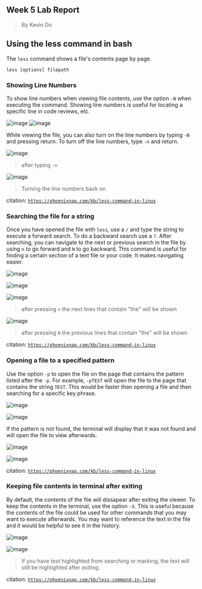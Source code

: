 ## Week 5 Lab Report
> By Kevin Do

## Using the less command in bash

The `less` command shows a file's contents page by page.

`less [options] filepath`

### Showing Line Numbers

To show line numbers when viewing file contents, use the option `-N` when executing the command. Showing line numbers is useful for locating a specific line in code reviews, etc.

![image](https://user-images.githubusercontent.com/54718041/218557507-cbfa4c25-b748-45a9-84fa-0bdce5c282cd.png)
![image](https://user-images.githubusercontent.com/54718041/218558069-ef07d12d-cb86-459b-ae34-b1bbf613148f.png)

While viewing the file, you can also turn on the line numbers by typing `-N` and pressing return. To turn off the line numbers, type `-n` and return.

![image](https://user-images.githubusercontent.com/54718041/218557596-9d119cd8-4aa0-4ceb-bb08-f61c50be382b.png)
> after typing `-n`

![image](https://user-images.githubusercontent.com/54718041/218557833-cff6b1e3-c26b-4b1d-861a-df3e289a269b.png)
> Turning the line numbers back on

citation: [`https://phoenixnap.com/kb/less-command-in-linux`](https://phoenixnap.com/kb/less-command-in-linux)

### Searching the file for a string

Once you have opened the file with `less`, use a `/` and type the string to execute a forward search. To do a backward search use a `?`. After searching, you can navigate to the next or previous search in the file by using `n` to go forward and `N` to go backward. This command is useful for finding a certain section of a text file or your code. It makes navigating easier.

![image](https://user-images.githubusercontent.com/54718041/218558618-55243e8e-6b92-4e75-acce-e4b44c9d8ed2.png)

![image](https://user-images.githubusercontent.com/54718041/218558635-54a1c6e1-5927-4476-a79e-5a7f50adf2a5.png)

![image](https://user-images.githubusercontent.com/54718041/218558704-d29a0e08-a7b3-4ff2-be5e-4f122aa39dc5.png)
> after pressing `n` the next lines that contain "the" will be shown

![image](https://user-images.githubusercontent.com/54718041/218558787-a0e9a51b-6a63-4faa-8509-92fddf5fa8f5.png)
> after pressing `N` the previous lines that contain "the" will be shown

citation: [`https://phoenixnap.com/kb/less-command-in-linux`](https://phoenixnap.com/kb/less-command-in-linux)

### Opening a file to a specified pattern

Use the option `-p` to open the file on the page that contains the pattern listed after the `-p`. For example, `-pTEST` will open the file to the page that contains the string `TEST`. This would be faster than opening a file and then searching for a specific key phrase.

![image](https://user-images.githubusercontent.com/54718041/218580246-145dd66e-ee74-4c89-b7ef-c90a8052798e.png)

![image](https://user-images.githubusercontent.com/54718041/218580231-54d0c157-051c-43ff-ae83-277ccf49398f.png)

If the pattern is not found, the terminal will display that it was not found and will open the file to view afterwards.

![image](https://user-images.githubusercontent.com/54718041/218580586-cbbe1556-a841-4075-8ffd-f41cbd137b70.png)

![image](https://user-images.githubusercontent.com/54718041/218580557-5bb1de97-ab07-4d3e-9e6b-a42e59a4028a.png)

citation: [`https://phoenixnap.com/kb/less-command-in-linux`](https://phoenixnap.com/kb/less-command-in-linux)

### Keeping file contents in terminal after exiting

By default, the contents of the file will dissapear after exiting the viewer. To keep the contents in the terminal, use the option `-X`. This is useful because the contents of the file could be used for other commands that you may want to execute afterwards. You may want to reference the text in the file and it would be helpful to see it in the history.

![image](https://user-images.githubusercontent.com/54718041/218581509-1d1b4324-deaa-4d43-bd06-3ecaf6356286.png)

![image](https://user-images.githubusercontent.com/54718041/218581453-db7d4967-ad76-444c-b800-ef7cd6be5774.png)
> If you have text highlighted from searching or marking, the text will still be highlighted after exiting.

citation: [`https://phoenixnap.com/kb/less-command-in-linux`](https://phoenixnap.com/kb/less-command-in-linux)
